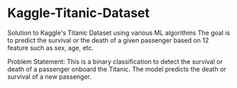 # Kaggle-Titanic-Dataset
Solution to Kaggle's Titanic Dataset using various ML algorithms The goal is to predict the survival or the death of a given passenger based on 12 feature such as sex, age, etc.

Problem Statement:
This is a binary classification to detect the survival or death of a passenger onboard the Titanic. The model predicts the death or survival of a new passenger.